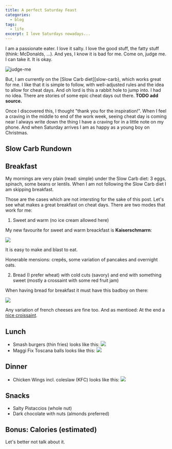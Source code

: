```yaml
---
title: A perfect Saturday Feast
categories:
  - blog
tags:
  - life
excerpt: I love Saturdays nowadays...
---
```




I am a passionate eater. I love it salty.
I love the good stuff, the fatty stuff (think: McDonalds, ...).
And yes, I know it is bad for me. Come on, judge me. I can take it. It is okay.

![judge-me](https://media1.tenor.com/m/80msv-KR_X0AAAAd/i-can-feel-you-judging-me-jared-vennett.gif)

But, I am currently on the [Slow Carb diet][slow-carb}, which works great for me.
I like that it is simple to follow, with well-adjusted rules and the idea to allow for cheat days.
And oh lord is this a rabbit hole to jump into. I had no idea.
There are stories of some epic cheat days out there. **TODO add source.**

Once I discovered this, I thought "thank you for the inspiration!".
When I feel a craving in the middle to end of the work week, seeing cheat day is coming near I always write down the thing I have a craving for in a little note on my phone.
And when Saturday arrives I am as happy as a young boy on Christmas.

## Slow Carb Rundown


## Breakfast
My mornings are very plain (read: simple) under the Slow Carb diet: 3 eggs, spinach, some beans or lentils.
When I am not following the Slow Carb diet I am skipping breakfast.

Those are the cases which are not intersting for the sake of this post. Let's see what makes a great breakfast on cheat days.
There are two modes that work for me:
1. Sweet and warm (no ice cream allowed here)

My new favourite for sweet and warm breackfast is **Kaiserschmarrn**:

![](https://img.chefkoch-cdn.de/rezepte/1031841208350942/bilder/1537796/crop-960x540/kaiserschmarrn-tiroler-landgasthofrezept.jpg)

It is easy to make and blast to eat.

Honerable mensions: crepês, some variation of pancakes and overnight oats.

2. Bread (I prefer wheat) with cold cuts (savory) and end with something sweet (mostly a crossaint with some red fruit jam)

When having bread for breakfast it must have this badboy on there:

![](https://imgsrv1.shotshop.com/preview_new/2006_12/00000628_00000376-Wurst-Br%C3%B6tchen-Belegtes+Br%C3%B6tchen-Wurstsemmel.jpg)

Any variation of french cheeses are fine too. And as mentioed: At the end a [nice croissaint](https://guide.michelin.com/en/article/features/decoding-the-delicious-croissant).

## Lunch

- Smash burgers (thin fries) looks like this: ![](https://encrypted-tbn0.gstatic.com/images?q=tbn:ANd9GcT1-bpPlm8EoEPNklPfrhwUnlDTm3dMAFglCQ&s)
- Maggi Fix Toscana balls looks like this: ![](https://www.gaumenfreundin.de/wp-content/uploads/2022/04/Hackbaellchen-Toscana-schnell.jpg)

## Dinner
- Chicken Wings incl. coleslaw (KFC) looks like this: ![](https://encrypted-tbn0.gstatic.com/images?q=tbn:ANd9GcQYKcuFPcfieuU3vW3BFq4PVO1KHMOgi_i5Zw&s)

## Snacks
- Salty Pistaccios (whole nut)
- Dark chocolate with nuts (almonds preferred)

## Bonus: Calories (estimated)
Let's better not talk about it.


[slow-carb]: https://en.wikipedia.org/wiki/The_4-Hour_Body
